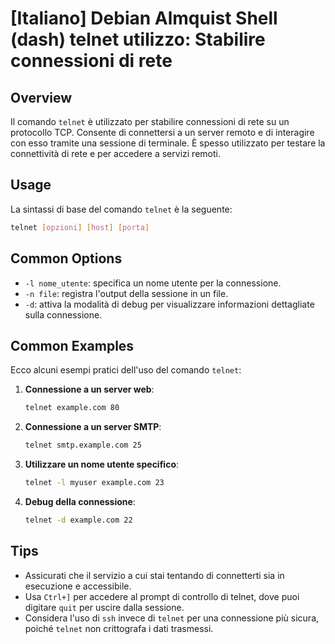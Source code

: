 # [Italiano] Debian Almquist Shell (dash) telnet utilizzo: Stabilire connessioni di rete

## Overview
Il comando `telnet` è utilizzato per stabilire connessioni di rete su un protocollo TCP. Consente di connettersi a un server remoto e di interagire con esso tramite una sessione di terminale. È spesso utilizzato per testare la connettività di rete e per accedere a servizi remoti.

## Usage
La sintassi di base del comando `telnet` è la seguente:

```bash
telnet [opzioni] [host] [porta]
```

## Common Options
- `-l nome_utente`: specifica un nome utente per la connessione.
- `-n file`: registra l'output della sessione in un file.
- `-d`: attiva la modalità di debug per visualizzare informazioni dettagliate sulla connessione.

## Common Examples
Ecco alcuni esempi pratici dell'uso del comando `telnet`:

1. **Connessione a un server web**:
   ```bash
   telnet example.com 80
   ```

2. **Connessione a un server SMTP**:
   ```bash
   telnet smtp.example.com 25
   ```

3. **Utilizzare un nome utente specifico**:
   ```bash
   telnet -l myuser example.com 23
   ```

4. **Debug della connessione**:
   ```bash
   telnet -d example.com 22
   ```

## Tips
- Assicurati che il servizio a cui stai tentando di connetterti sia in esecuzione e accessibile.
- Usa `Ctrl+]` per accedere al prompt di controllo di telnet, dove puoi digitare `quit` per uscire dalla sessione.
- Considera l'uso di `ssh` invece di `telnet` per una connessione più sicura, poiché `telnet` non crittografa i dati trasmessi.